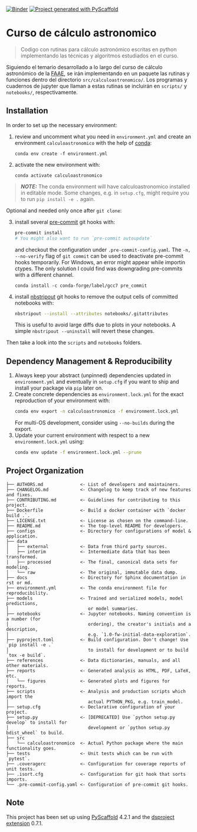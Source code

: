 [![Binder](https://mybinder.org/badge_logo.svg)](https://mybinder.org/v2/gh/ivianrr/calculoastronomico/main?labpath=notebooks%2F01-B3-sistemasrefterr.ipynb)
[![Project generated with PyScaffold](https://img.shields.io/badge/-PyScaffold-005CA0?logo=pyscaffold)](https://pyscaffold.org/)

<!-- These are examples of badges you might also want to add to your README. Update the URLs accordingly.
[![Built Status](https://api.cirrus-ci.com/github/<USER>/calculoastronomico.svg?branch=main)](https://cirrus-ci.com/github/<USER>/calculoastronomico)
[![ReadTheDocs](https://readthedocs.org/projects/calculoastronomico/badge/?version=latest)](https://calculoastronomico.readthedocs.io/en/stable/)
[![Coveralls](https://img.shields.io/coveralls/github/<USER>/calculoastronomico/main.svg)](https://coveralls.io/r/<USER>/calculoastronomico)
[![PyPI-Server](https://img.shields.io/pypi/v/calculoastronomico.svg)](https://pypi.org/project/calculoastronomico/)
[![Conda-Forge](https://img.shields.io/conda/vn/conda-forge/calculoastronomico.svg)](https://anaconda.org/conda-forge/calculoastronomico)
[![Monthly Downloads](https://pepy.tech/badge/calculoastronomico/month)](https://pepy.tech/project/calculoastronomico)
[![Twitter](https://img.shields.io/twitter/url/http/shields.io.svg?style=social&label=Twitter)](https://twitter.com/calculoastronomico)
-->

# Curso de cálculo astronomico

> Codigo con rutinas para cálculo astronómico escritas en python implementando las técnicas y algoritmos estudiados en el curso.

Siguiendo el temario desarrollado a lo largo del curso de cálculo astronómico de la [FAAE](https://www.federacionastronomica.es/index.php/pro-am/formacion-y-divulgacion/300-curso-de-calculo-astronomico), se irán implementando en un paquete las rutinas y funciones dentro del directorio `src/calculoastronomico/`. Los programas y cuadernos de jupyter que llaman a estas rutinas se incluirán en `scripts/` y `notebooks/`, respectivamente.

## Installation

In order to set up the necessary environment:

1. review and uncomment what you need in `environment.yml` and create an environment `calculoastronomico` with the help of [conda]:
   ```
   conda env create -f environment.yml
   ```
2. activate the new environment with:
   ```
   conda activate calculoastronomico
   ```

> **_NOTE:_**  The conda environment will have calculoastronomico installed in editable mode.
> Some changes, e.g. in `setup.cfg`, might require you to run `pip install -e .` again.


Optional and needed only once after `git clone`:

3. install several [pre-commit] git hooks with:
   ```bash
   pre-commit install
   # You might also want to run `pre-commit autoupdate`
   ```
   and checkout the configuration under `.pre-commit-config.yaml`.
   The `-n, --no-verify` flag of `git commit` can be used to deactivate pre-commit hooks temporarily.
   For Windows, an error might appear while importin ctypes. The only solution I could find was downgrading pre-commits with a different channel.
   ```
   conda install -c conda-forge/label/gcc7 pre_commit
   ```

4. install [nbstripout] git hooks to remove the output cells of committed notebooks with:
   ```bash
   nbstripout --install --attributes notebooks/.gitattributes
   ```
   This is useful to avoid large diffs due to plots in your notebooks.
   A simple `nbstripout --uninstall` will revert these changes.


Then take a look into the `scripts` and `notebooks` folders.

## Dependency Management & Reproducibility

1. Always keep your abstract (unpinned) dependencies updated in `environment.yml` and eventually
   in `setup.cfg` if you want to ship and install your package via `pip` later on.
2. Create concrete dependencies as `environment.lock.yml` for the exact reproduction of your
   environment with:
   ```bash
   conda env export -n calculoastronomico -f environment.lock.yml
   ```
   For multi-OS development, consider using `--no-builds` during the export.
3. Update your current environment with respect to a new `environment.lock.yml` using:
   ```bash
   conda env update -f environment.lock.yml --prune
   ```
## Project Organization

```
├── AUTHORS.md              <- List of developers and maintainers.
├── CHANGELOG.md            <- Changelog to keep track of new features and fixes.
├── CONTRIBUTING.md         <- Guidelines for contributing to this project.
├── Dockerfile              <- Build a docker container with `docker build .`.
├── LICENSE.txt             <- License as chosen on the command-line.
├── README.md               <- The top-level README for developers.
├── configs                 <- Directory for configurations of model & application.
├── data
│   ├── external            <- Data from third party sources.
│   ├── interim             <- Intermediate data that has been transformed.
│   ├── processed           <- The final, canonical data sets for modeling.
│   └── raw                 <- The original, immutable data dump.
├── docs                    <- Directory for Sphinx documentation in rst or md.
├── environment.yml         <- The conda environment file for reproducibility.
├── models                  <- Trained and serialized models, model predictions,
│                              or model summaries.
├── notebooks               <- Jupyter notebooks. Naming convention is a number (for
│                              ordering), the creator's initials and a description,
│                              e.g. `1.0-fw-initial-data-exploration`.
├── pyproject.toml          <- Build configuration. Don't change! Use `pip install -e .`
│                              to install for development or to build `tox -e build`.
├── references              <- Data dictionaries, manuals, and all other materials.
├── reports                 <- Generated analysis as HTML, PDF, LaTeX, etc.
│   └── figures             <- Generated plots and figures for reports.
├── scripts                 <- Analysis and production scripts which import the
│                              actual PYTHON_PKG, e.g. train_model.
├── setup.cfg               <- Declarative configuration of your project.
├── setup.py                <- [DEPRECATED] Use `python setup.py develop` to install for
│                              development or `python setup.py bdist_wheel` to build.
├── src
│   └── calculoastronomico  <- Actual Python package where the main functionality goes.
├── tests                   <- Unit tests which can be run with `pytest`.
├── .coveragerc             <- Configuration for coverage reports of unit tests.
├── .isort.cfg              <- Configuration for git hook that sorts imports.
└── .pre-commit-config.yaml <- Configuration of pre-commit git hooks.
```

<!-- pyscaffold-notes -->

## Note

This project has been set up using [PyScaffold] 4.2.1 and the [dsproject extension] 0.7.1.

[conda]: https://docs.conda.io/
[pre-commit]: https://pre-commit.com/
[Jupyter]: https://jupyter.org/
[nbstripout]: https://github.com/kynan/nbstripout
[Google style]: http://google.github.io/styleguide/pyguide.html#38-comments-and-docstrings
[PyScaffold]: https://pyscaffold.org/
[dsproject extension]: https://github.com/pyscaffold/pyscaffoldext-dsproject
